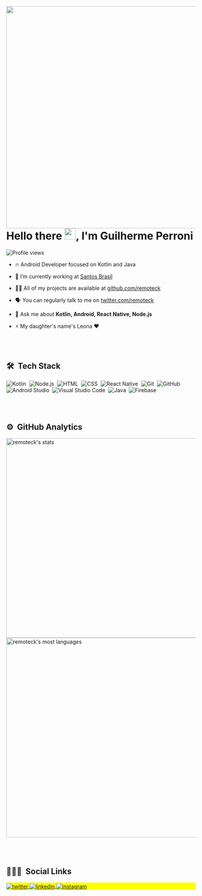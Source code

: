 <img align="right" height="590em" src="https://raw.githubusercontent.com/gist/remoteck/ff71361028677467d7f0f21209f3bd5c/raw/c5c3827702b435e4254dacd126ab5827509cb077/githubcard.svg"/>
<h1 align="left">Hello there <img src="https://raw.githubusercontent.com/kaueMarques/kaueMarques/master/hi.gif" width="30px">, I'm Guilherme Perroni</h1>
<p align="left"> <img src="https://komarev.com/ghpvc/?username=remoteck&color=yellow" alt="Profile views" /> </p>

- 🔥 Android Developer focused on Kotlin and Java 

- 🔭 I’m currently working at [Santos Brasil](https://www.santosbrasil.com.br/v2021/)

- 👨‍💻 All of my projects are available at [github.com/remoteck](https://github.com/remoteck)

- 🗣️ You can regularly talk to me on [twitter.com/remoteck](https://twitter.com/remoteck)

- 💬 Ask me about **Kotlin, Android, React Native, Node.js**

- ⚡ My daughter's name's Leona ❤️

<br><br>

## 🛠 &nbsp;Tech Stack

![Kotlin](https://img.shields.io/badge/-Kotlin-05122A?style=flat&logo=kotlin)&nbsp;
![Node.js](https://img.shields.io/badge/-Node.js-05122A?style=flat&logo=node.js)&nbsp;
![HTML](https://img.shields.io/badge/-HTML-05122A?style=flat&logo=HTML5)&nbsp;
![CSS](https://img.shields.io/badge/-CSS-05122A?style=flat&logo=CSS3&logoColor=1572B6)&nbsp;
![React Native](https://img.shields.io/badge/-React%20Native-05122A?style=flat&logo=react)&nbsp;
![Git](https://img.shields.io/badge/-Git-05122A?style=flat&logo=git)&nbsp;
![GitHub](https://img.shields.io/badge/-GitHub-05122A?style=flat&logo=github)&nbsp;
![Android Studio](https://img.shields.io/badge/-Android%20Studio-05122A?style=flat&logo=android-studio)&nbsp;
![Visual Studio Code](https://img.shields.io/badge/-Visual%20Studio%20Code-05122A?style=flat&logo=visual-studio-code&logoColor=007ACC)&nbsp;
![Java](https://img.shields.io/badge/-Java-05122A?style=flat&logo=java)&nbsp;
![Firebase](https://img.shields.io/badge/-Firebase-05122A?style=flat&logo=firebase)&nbsp;

<br><br>

## ⚙️ &nbsp;GitHub Analytics

<p align="left">
<img width="530em" src="https://github-readme-stats.vercel.app/api?username=remoteck&show_icons=true&theme=vision-friendly-dark" alt="remoteck's stats"/>
<img width="530em" src="https://github-readme-stats.vercel.app/api/top-langs/?username=remoteck&layout=compact&theme=vision-friendly-dark" alt="remoteck's most languages"/>
</p>

<br><br>

## 👱🏼‍♂️ &nbsp;Social Links

<p align="left" style="background:yellow">
<a href="https://twitter.com/remoteck" target="_blank">
  <img align="center" src="https://img.shields.io/badge/-remoteck-05122A?style=flat&logo=twitter" alt="twitter"/>  
</a>
<a href="https://linkedin.com/in/guilherme-perroni" target="_blank">
  <img align="center" src="https://img.shields.io/badge/-Guilherme%20Perroni-05122A?style=flat&logo=linkedin" alt="linkedin"/>
</a>
<a href="https://instagram.com/ggperroni" target="_blank">
 <img align="center" src="https://img.shields.io/badge/-ggperroni-05122A?style=flat&logo=instagram" alt="instagram"/>
</a>

